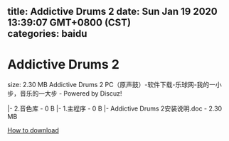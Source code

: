 
title: Addictive Drums 2
date: Sun Jan 19 2020 13:39:07 GMT+0800 (CST)    
categories: baidu
---

# Addictive Drums 2
size: 2.30 MB
 Addictive Drums 2 PC（原声鼓）-软件下载-乐球网-我的一小步，音乐的一大步 - Powered by Discuz!
 
|- 2.音色库 - 0 B
|- 1.主程序 - 0 B
|- Addictive Drums 2安装说明.doc - 2.30 MB

[How to download](https://bpcam.bemobtrk.com/go/2ceec3aa-1ca2-46d6-b9ff-aaa5c184517c?jno=4382)